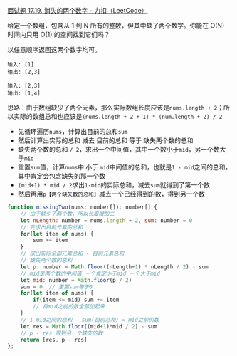 [面试题 17.19. 消失的两个数字 - 力扣（LeetCode）](https://leetcode.cn/problems/missing-two-lcci/)

给定一个数组，包含从 1 到 N 所有的整数，但其中缺了两个数字。你能在 O(N) 时间内只用 O(1) 的空间找到它们吗？

以任意顺序返回这两个数字均可。

```
输入: [1]
输出: [2,3]

输入: [2,3]
输出: [1,4]
```

思路：由于数组缺少了两个元素，那么实际数组长度应该是`nums.length + 2`；所以实际的数组总和也应该是`(nums.length + 2 + 1) * (num.length + 2) / 2`

* 先循环遍历`nums`，计算出目前的总和`sum`
* 然后计算出实际的总和 减去 目前的总和 等于 缺失两个数的总和
* 缺失两个数的总和 `/ 2`，求出一个中间值，其中一个数小于`mid`，另一个数大于`mid`
* 重置`sum`值，计算`nums`中 小于 `mid`中间值的总和，也就是`1 - mid`之间的总和，其中肯定会包含缺失的那一个数
* `(mid+1) * mid / 2`求出`1-mid`的实际总和，减去`sum`就得到了第一个数
* 然后再用`p【两个缺失数的总和】`减去一个已经得到的数，得到另一个数

```js
function missingTwo(nums: number[]): number[] {
    // 由于缺少了两个数，所以长度增加二
    let nLength: number = nums.length + 2, sum: number = 0
    // 先求出目前元素的总和
    for(let item of nums) {
        sum += item
    }
    // 求出实际全部元素总和 - 目前元素总和
    // 缺失两个数的总和
    let p: number = Math.floor((nLength+1) * nLength / 2) - sum
    // mid是两个数的中间值 一个肯定小于mid 一个大于mid
    let mid: number = Math.floor(p / 2)
    sum = 0  // 重置sum等于0
    for(let item of nums) {
        if(item <= mid) sum += item
        // 将mid之前的数全部加起来
    }
    // 1-mid之间的总和 - sum(目前总和) = mid之前的数
    let res = Math.floor((mid+1)*mid / 2) - sum
    // p - res 得到另一个缺失的数
    return [res, p - res]
};
```

